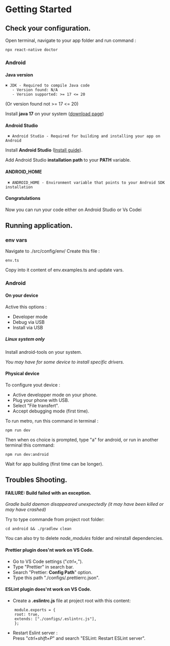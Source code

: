 # Getting Started

## Check your configuration.

Open terminal, navigate to your app folder and run command :

`npx react-native doctor`

### Android

#### Java version

```
✖ JDK - Required to compile Java code
   - Version found: N/A
   - Version supported: >= 17 <= 20
```

(Or version found not >= 17 <= 20)

Install **java 17** on your system ([download page](https://www.oracle.com/fr/java/technologies/downloads/#java17))

#### Android Studio

```
 ✖ Android Studio - Required for building and installing your app on Android
```

Install **Android Studio** ([Install guide](https://developer.android.com/studio/install?hl=fr)).

Add Android Studio **installation path** to your **PATH** variable.

#### ANDROID_HOME

```
 ✖ ANDROID_HOME - Environment variable that points to your Android SDK installation
```

#### Congratulations

Now you can run your code either on Android Studio or Vs Codei

## Running application.

### env vars

Navigate to ./src/config/env/
Create this file :

```
env.ts
```

Copy into it content of env.examples.ts and update vars.

### Android

#### **On your device**

Active this options :

<ul>
    <li>Developer mode</li>
    <li>Debug via USB</li>
    <li>Install via USB</li>
</ul>

##### **Linux system only**

Install android-tools on your system.

_You may have for some device to install specific drivers._

#### Physical device

To configure yout device :

<ul>
    <li>Active developper mode on your phone.</li>
    <li>Plug your phone with USB.</li>
    <li>Select "File transfert".</li>
    <li>Accept debugging mode (first time).</li>
</ul>

To run metro, run this command in terminal :

```
npm run dev
```

Then when os choice is prompted, type "a" for android, or run in another terminal this command:

```
npm run dev:android
```

Wait for app building (first time can be longer).

## Troubles Shooting.

#### FAILURE: Build failed with an exception.

_Gradle build daemon disappeared unexpectedly (it may have been killed or may have crashed)_

Try to type commande from project root folder:

```
cd android && ./gradlew clean
```

You can also try to delete _node_modules_ folder and reinstall dependencies.

#### Prettier plugin does'nt work on VS Code.

<ul>
    <li>Go to VS Code settings ("<i>ctrl+,</i>").</li>
    <li>Type "Prettier" in search bar.</li>
    <li>Search "Prettier: <b>Config Path</b>" option. </li>
    <li>Type this path "./configs/.prettierrc.json".</li>
</ul>

#### ESLint plugin does'nt work on VS Code.

<ul>
    <li>Create a <b>.eslintrc.js</b> file at project root with this content:</li>
</ul>

```
    module.exports = {
    root: true,
    extends: ["./configs/.eslintrc.js"],
    };
```

<ul>
    <li>Restart Eslint server :</li>   
    Press "<i>ctrl+shift+P</i>" and search "ESLint: Restart ESLint server".
</ul>
